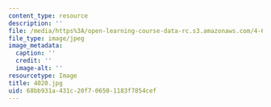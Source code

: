 ```yaml
---
content_type: resource
description: ''
file: /media/https%3A/open-learning-course-data-rc.s3.amazonaws.com/4-614-religious-architecture-and-islamic-cultures-fall-2002/68bb931a431c20f706501183f7854cef_4020.jpg
file_type: image/jpeg
image_metadata:
  caption: ''
  credit: ''
  image-alt: ''
resourcetype: Image
title: 4020.jpg
uid: 68bb931a-431c-20f7-0650-1183f7854cef
---
```

